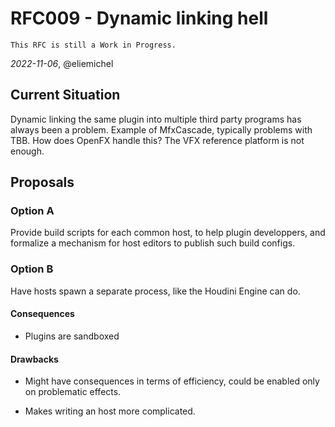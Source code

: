 RFC009 - Dynamic linking hell
=============================

```{warning}
This RFC is still a Work in Progress.
```

*2022-11-06*, @eliemichel

Current Situation
-----------------

Dynamic linking the same plugin into multiple third party programs has always been a problem. Example of MfxCascade, typically problems with TBB. How does OpenFX handle this? The VFX reference platform is not enough.

Proposals
---------

### Option A

Provide build scripts for each common host, to help plugin developpers, and formalize a mechanism for host editors to publish such build configs.

### Option B

Have hosts spawn a separate process, like the Houdini Engine can do.

#### Consequences

 - Plugins are sandboxed

#### Drawbacks

 - Might have consequences in terms of efficiency, could be enabled only on problematic effects.

 - Makes writing an host more complicated.
